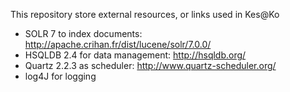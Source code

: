 This repository store external resources, or links used in Kes@Ko

- SOLR 7 to index documents: http://apache.crihan.fr/dist/lucene/solr/7.0.0/
- HSQLDB 2.4 for data management: http://hsqldb.org/
- Quartz 2.2.3 as scheduler: http://www.quartz-scheduler.org/
- log4J for logging